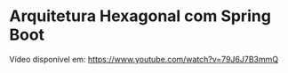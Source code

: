 # Arquitetura Hexagonal com Spring Boot

Vídeo disponível em: https://www.youtube.com/watch?v=79J6J7B3mmQ
